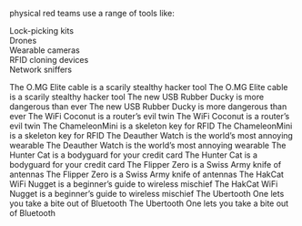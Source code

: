 
physical red teams use a range of tools like:                     <br>

Lock-picking kits                                <br>
Drones                                  <br>
Wearable cameras                                     <br>
RFID cloning devices                             <br>
Network sniffers                                    <br>



The O․MG Elite cable is a scarily stealthy hacker tool
The O․MG Elite cable is a scarily stealthy hacker tool
The new USB Rubber Ducky is more dangerous than ever
The new USB Rubber Ducky is more dangerous than ever
The WiFi Coconut is a router’s evil twin
The WiFi Coconut is a router’s evil twin
The ChameleonMini is a skeleton key for RFID
The ChameleonMini is a skeleton key for RFID
The Deauther Watch is the world’s most annoying wearable
The Deauther Watch is the world’s most annoying wearable
The Hunter Cat is a bodyguard for your credit card
The Hunter Cat is a bodyguard for your credit card
The Flipper Zero is a Swiss Army knife of antennas
The Flipper Zero is a Swiss Army knife of antennas
The HakCat WiFi Nugget is a beginner’s guide to wireless mischief
The HakCat WiFi Nugget is a beginner’s guide to wireless mischief
The Ubertooth One lets you take a bite out of Bluetooth
The Ubertooth One lets you take a bite out of Bluetooth
